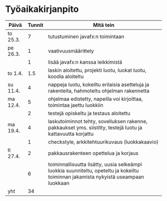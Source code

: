 # Työaikakirjanpito

| Päivä | Tunnit | Mitä tein 
 ------ | ------ | ---------
| to 25.3. | 7 | tutustuminen javafx:n toimintaan
| pe 26.3. | 1 | vaativuusmäärittely
|          | 1 | lisää javafx:n kanssa leikkimistä
| to 1.4.  |1.5| laskin aloitettu, projekti luotu, luokat luotu, koodia aloiteltu
| su 11.4. | 4 | nappeja luotu, kokeiltu erilaisia asetteluja ja rakenteita, hahmoteltu ohjelman rakennetta
| ma 12.4. | 5 | ohjelmaa edistetty, napeilla voi kirjoittaa, toimintaa jaettu luokkiin
|          | 2 | testejä opiskeltu ja testaus aloitettu
| ma 19.4. | 4 | laskutoiminnot tehty, sovelluksen rakenne, pakkaukset yms. siistitty, testejä luotu ja kattavuutta korjattu
|          | 1 | checkstyle, arkkitehtuurikuvaus (luokkakaavio)
| ti 27.4. | 2 | pakkausrakenteen opettelua ja korjaus
|          | 6 | toiminnallisuutta lisätty, uusia selkeämpi luokkia suunniteltu, opeteltu ja kokeiltu toiminnan jakamista nykyistä useampaan luokkaan
| yht      | 34|
